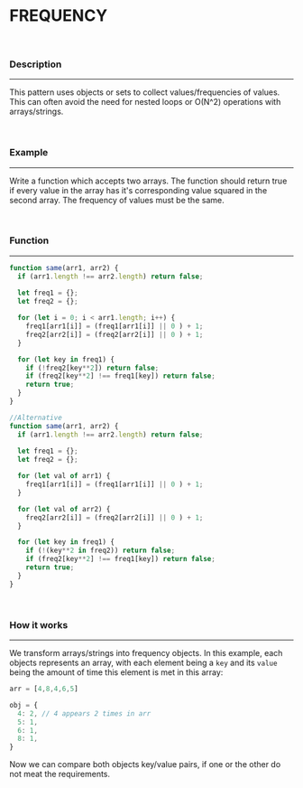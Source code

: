 # **FREQUENCY**

</br>

### **Description**
---
This pattern uses objects or sets to collect values/frequencies of values. This can often avoid the need for nested loops or O(N^2) operations with arrays/strings.

</br>

### **Example**
---
Write a function which accepts two arrays. The function should return true if every value in the array has it's corresponding value squared in the second array. The frequency of values must be the same.

</br>

### **Function**
---
```js
function same(arr1, arr2) {
  if (arr1.length !== arr2.length) return false;
  
  let freq1 = {};
  let freq2 = {};

  for (let i = 0; i < arr1.length; i++) {
    freq1[arr1[i]] = (freq1[arr1[i]] || 0 ) + 1;
    freq2[arr2[i]] = (freq2[arr2[i]] || 0 ) + 1;
  }

  for (let key in freq1) {
    if (!freq2[key**2]) return false;
    if (freq2[key**2] !== freq1[key]) return false;
    return true;
  }
}
```

```js
//Alternative
function same(arr1, arr2) {
  if (arr1.length !== arr2.length) return false;
  
  let freq1 = {};
  let freq2 = {};

  for (let val of arr1) {
    freq1[arr1[i]] = (freq1[arr1[i]] || 0 ) + 1;
  }

  for (let val of arr2) {
    freq2[arr2[i]] = (freq2[arr2[i]] || 0 ) + 1;
  }

  for (let key in freq1) {
    if (!(key**2 in freq2)) return false;
    if (freq2[key**2] !== freq1[key]) return false;
    return true;
  }
}
```

<br />

### **How it works**
---
We transform arrays/strings into frequency objects. In this example, each objects represents an array, with each element being a `key` and its `value` being the amount of time this element is met in this array:

```js
arr = [4,8,4,6,5]

obj = { 
  4: 2, // 4 appears 2 times in arr
  5: 1,
  6: 1,
  8: 1,
}
```

Now we can compare both objects key/value pairs, if one or the other do not meat the requirements.